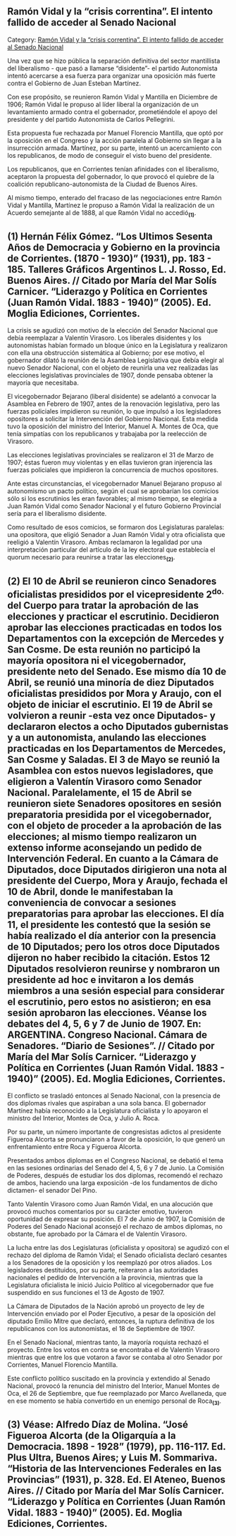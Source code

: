 ## Ramón Vidal y la “crisis correntina”. El intento fallido de acceder al Senado Nacional

Category: [Ramón Vidal y la “crisis correntina”. El intento fallido de acceder al Senado Nacional](http://descubrircorrientes.com.ar/2012/index.php/4634-corrientes-en-la-familia-argentina-1870-a-la-actualidad/gobiernos-liberales-de-virasoro-a-resoagli-1897-1909/segundo-mandato-de-juan-esteban-martinez/ramon-vidal-y-la-crisis-correntina-el-intento-fallido-de-acceder-al-senado-nacional)

Una vez que se hizo pública la separación definitiva del sector mantillista del liberalismo - que pasó a llamarse “disidente”- el partido Autonomista intentó acercarse a esa fuerza para organizar una oposición más fuerte contra el Gobierno de Juan Esteban Martínez.

Con ese propósito, se reunieron Ramón Vidal y Mantilla en Diciembre de 1906; Ramón Vidal le propuso al líder liberal la organización de un levantamiento armado contra el gobernador, prometiéndole el apoyo del presidente y del partido Autonomista de Carlos Pellegrini.

Esta propuesta fue rechazada por Manuel Florencio Mantilla, que optó por la oposición en el Congreso y la acción paralela al Gobierno sin llegar a la insurrección armada. Martínez, por su parte, intentó un acercamiento con los republicanos, de modo de conseguir el visto bueno del presidente.

Los republicanos, que en Corrientes tenían afinidades con el liberalismo, aceptaron la propuesta del gobernador, lo que provocó el quiebre de la coalición republicano-autonomista de la Ciudad de Buenos Aires.

Al mismo tiempo, enterado del fracaso de las negociaciones entre Ramón Vidal y Mantilla, Martínez le propuso a Ramón Vidal la realización de un Acuerdo semejante al de 1888, al que Ramón Vidal no accedió<sub><strong>(1)</strong></sub>.

## **(1) Hernán Félix Gómez. “Los Ultimos Sesenta Años de Democracia y Gobierno en la provincia de Corrientes. (1870 - 1930)” (1931), pp. 183 - 185. Talleres Gráficos Argentinos L. J. Rosso, Ed. Buenos Aires. // Citado por María del Mar Solís Carnicer. “Liderazgo y Política en Corrientes (Juan Ramón Vidal. 1883 - 1940)” (2005). Ed. Moglia Ediciones, Corrientes.**

La crisis se agudizó con motivo de la elección del Senador Nacional que debía reemplazar a Valentín Virasoro. Los liberales disidentes y los autonomistas habían formado un bloque único en la Legislatura y realizaron con ella una obstrucción sistemática al Gobierno; por ese motivo, el gobernador dilató la reunión de la Asamblea Legislativa que debía elegir al nuevo Senador Nacional, con el objeto de reunirla una vez realizadas las elecciones legislativas provinciales de 1907, donde pensaba obtener la mayoría que necesitaba.

El vicegobernador Bejarano (liberal disidente) se adelantó a convocar la Asamblea en Febrero de 1907, antes de la renovación legislativa, pero las fuerzas policiales impidieron su reunión, lo que impulsó a los legisladores opositores a solicitar la Intervención del Gobierno Nacional. Esta medida tuvo la oposición del ministro del Interior, Manuel A. Montes de Oca, que tenía simpatías con los republicanos y trabajaba por la reelección de Virasoro.

Las elecciones legislativas provinciales se realizaron el 31 de Marzo de 1907; éstas fueron muy violentas y en ellas tuvieron gran injerencia las fuerzas policiales que impidieron la concurrencia de muchos opositores.

Ante estas circunstancias, el vicegobernador Manuel Bejarano propuso al autonomismo un pacto político, según el cual se aprobarían los comicios sólo si los escrutinios les eran favorables; al mismo tiempo, se elegiría a Juan Ramón Vidal como Senador Nacional y el futuro Gobierno Provincial sería para el liberalismo disidente.

Como resultado de esos comicios, se formaron dos Legislaturas paralelas: una opositora, que eligió Senador a Juan Ramón Vidal y otra oficialista que reeligió a Valentín Virasoro. Ambas reclamaron la legalidad por una interpretación particular del artículo de la ley electoral que establecía el quorum necesario para reunirse a tratar las elecciones<sub><strong>(2)</strong></sub>.

## **(2) El 10 de Abril se reunieron cinco Senadores oficialistas presididos por el vicepresidente 2<sup>do.</sup> del Cuerpo para tratar la aprobación de las elecciones y practicar el escrutinio. Decidieron aprobar las elecciones practicadas en todos los Departamentos con la excepción de Mercedes y San Cosme. De esta reunión no participó la mayoría opositora ni el vicegobernador, presidente neto del Senado. Ese mismo día 10 de Abril, se reunió una minoría de diez Diputados oficialistas presididos por Mora y Araujo, con el objeto de iniciar el escrutinio. El 19 de Abril se volvieron a reunir -esta vez once Diputados- y declararon electos a ocho Diputados gubernistas y a un autonomista, anulando las elecciones practicadas en los Departamentos de Mercedes, San Cosme y Saladas. El 3 de Mayo se reunió la Asamblea con estos nuevos legisladores, que eligieron a Valentín Virasoro como Senador Nacional. Paralelamente, el 15 de Abril se reunieron siete Senadores opositores en sesión preparatoria presidida por el vicegobernador, con el objeto de proceder a la aprobación de las elecciones; al mismo tiempo realizaron un extenso informe aconsejando un pedido de Intervención Federal. En cuanto a la Cámara de Diputados, doce Diputados dirigieron una nota al presidente del Cuerpo, Mora y Araujo, fechada el 10 de Abril, donde le manifestaban la conveniencia de convocar a sesiones preparatorias para aprobar las elecciones. El día 11, el presidente les contestó que la sesión se había realizado el día anterior con la presencia de 10 Diputados; pero los otros doce Diputados dijeron no haber recibido la citación. Estos 12 Diputados resolvieron reunirse y nombraron un presidente ad hoc e invitaron a los demás miembros a una sesión especial para considerar el escrutinio, pero estos no asistieron; en esa sesión aprobaron las elecciones. Véanse los debates del 4, 5, 6 y 7 de Junio de 1907. En: ARGENTINA. Congreso Nacional. Cámara de Senadores. “Diario de Sesiones”. // Citado por María del Mar Solís Carnicer. “Liderazgo y Política en Corrientes (Juan Ramón Vidal. 1883 - 1940)” (2005). Ed. Moglia Ediciones, Corrientes.**

El conflicto se trasladó entonces al Senado Nacional, con la presencia de dos diplomas rivales que aspiraban a una sola banca. El gobernador Martínez había reconocido a la Legislatura oficialista y lo apoyaron el ministro del Interior, Montes de Oca, y Julio A. Roca.

Por su parte, un número importante de congresistas adictos al presidente Figueroa Alcorta se pronunciaron a favor de la oposición, lo que generó un enfrentamiento entre Roca y Figueroa Alcorta.

Presentados ambos diplomas en el Congreso Nacional, se debatió el tema en las sesiones ordinarias del Senado del 4, 5, 6 y 7 de Junio. La Comisión de Poderes, después de estudiar los dos diplomas, recomendó el rechazo de ambos, haciendo una larga exposición -de los fundamentos de dicho dictamen- el senador Del Pino.

Tanto Valentín Virasoro como Juan Ramón Vidal, en una alocución que provocó muchos comentarios por su carácter emotivo, tuvieron oportunidad de expresar su posición. El 7 de Junio de 1907, la Comisión de Poderes del Senado Nacional aconsejó el rechazo de ambos diplomas, no obstante, fue aprobado por la Cámara el de Valentín Virasoro.

La lucha entre las dos Legislaturas (oficialista y opositora) se agudizó con el rechazo del diploma de Ramón Vidal; el Senado oficialista declaró cesantes a los Senadores de la oposición y los reemplazó por otros aliados. Los legisladores destituidos, por su parte, reiteraron a las autoridades nacionales el pedido de Intervención a la provincia, mientras que la Legislatura oficialista le inició Juicio Político al vicegobernador que fue suspendido en sus funciones el 13 de Agosto de 1907.

La Cámara de Diputados de la Nación aprobó un proyecto de ley de Intervención enviado por el Poder Ejecutivo, a pesar de la oposición del diputado Emilio Mitre que declaró, entonces, la ruptura definitiva de los republicanos con los autonomistas, el 18 de Septiembre de 1907.

En el Senado Nacional, mientras tanto, la mayoría roquista rechazó el proyecto. Entre los votos en contra se encontraba el de Valentín Virasoro mientras que entre los que votaron a favor se contaba al otro Senador por Corrientes, Manuel Florencio Mantilla.

Este conflicto político suscitado en la provincia y extendido al Senado Nacional, provocó la renuncia del ministro del Interior, Manuel Montes de Oca, el 26 de Septiembre, que fue reemplazado por Marco Avellaneda, que en ese momento se había convertido en un enemigo personal de Roca<sub><strong>(3)</strong></sub>.

## **(3) Véase: Alfredo Díaz de Molina. “José Figueroa Alcorta (de la Oligarquía a la Democracia. 1898 - 1928” (1979), pp. 116-117. Ed. Plus Ultra, Buenos Aires; y Luis M. Sommariva. “Historia de las Intervenciones Federales en las Provincias” (1931), p. 328. Ed. El Ateneo, Buenos Aires. // Citado por María del Mar Solís Carnicer. “Liderazgo y Política en Corrientes (Juan Ramón Vidal. 1883 - 1940)” (2005). Ed. Moglia Ediciones, Corrientes.**
